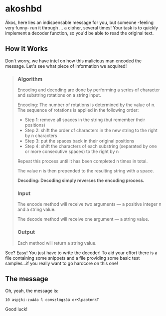 # akoshbd
Ákos, here lies an indispensable message for you, but someone -feeling very funny- run it through ... a cipher, several times!
Your task is to quickly implement a decoder function, so you'd be able to read the original text.

## How It Works

Don't worry, we have intel on how this malicious man encoded the message. Let's see what piece of information we acquired!

> ### Algorithm
> Encoding and decoding are done by performing a series of character and substring rotations on a string input.
>
> Encoding: The number of rotations is determined by the value of n. The sequence of rotations is applied in the following order:
>  - Step 1: remove all spaces in the string (but remember their positions)
>  - Step 2: shift the order of characters in the new string to the right by n characters
>  - Step 3: put the spaces back in their original positions
>  - Step 4: shift the characters of each substring (separated by one or more consecutive spaces) to the right by n
>
> Repeat this process until it has been completed n times in total.
>
> The value n is then prepended to the resulting string with a space.
>
> **Decoding: Decoding simply reverses the encoding process.**
>
> ### Input
>
> The encode method will receive two arguments — a positive integer n and a string value.
>
> The decode method will receive one argument — a string value.
>
> ### Output
>
>Each method will return a string value.

See? Easy! You just have to write the decoder! To aid your effort there is a file containing some snippets and a file providing some basic test samples...if you really want to go hardcore on this one!

## The message
Oh, yeah, the message is:

``10 aspjki-zuááa l oomszlógzáá orKlpaotnnkT``



Good luck!
